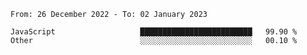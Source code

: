 <!--START_SECTION:waka-->

```text
From: 26 December 2022 - To: 02 January 2023

JavaScript                   █████████████████████████   99.90 %
Other                        ░░░░░░░░░░░░░░░░░░░░░░░░░   00.10 %
```

<!--END_SECTION:waka-->
